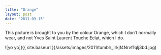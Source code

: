 ```yaml
---
title: "Orange"
layout: post
date: "2011-09-15"
---
```


This picture is brought to you by the colour Orange, which I don’t normally wear, and not Yves Saint Laurent Touche Eclat, which I do. 

![yo yo]({{ site.baseurl }}/assets/images/2011/tumblr_lrkjf4Nrvf1qlj3bd.jpg)
